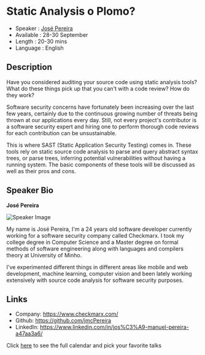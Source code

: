 Static Analysis o Plomo?
===================================

* Speaker   : [José Pereira](https://pixels.camp/jmcPereira)
* Available : 28-30 September
* Length    : 20-30 mins
* Language  : English

Description
-----------

Have you considered auditing your source code using static analysis tools? What do these things pick up that you can't with a code review? How do they work?

Software security concerns have fortunately been increasing over the last few years, certainly due to the continuous growing number of threats being thrown at our applications every day. Still, not every project's contributor is a software security expert and hiring one to perform thorough code reviews for each contribution can be unsustainable.

This is where SAST (Static Application Security Testing) comes in. These tools rely on static source code analysis to parse and query abstract syntax trees, or parse trees, inferring potential vulnerabilities without having a running system. The basic components of these tools will be discussed as well as their pros and cons.

Speaker Bio
-----------

**José Pereira**

![Speaker Image](http://www.adweek.com/lostremote/wp-content/uploads/sites/5/2016/09/pablo-tiene-vision-para-el-negocio-de-la.jpg)

My name is José Pereira, I'm a 24 years old software developer currently working for a software security company called Checkmarx. I took my college degree in Computer Science and a Master degree on formal methods of software engineering along with languages and compilers theory at University of Minho.  

I've experimented different things in different areas like mobile and web development, machine learning, computer vision and been lately working extensively with source code analysis for software security purposes.

Links
-----

* Company: https://www.checkmarx.com/
* Github: https://github.com/jmcPereira
* LinkedIn: https://www.linkedin.com/in/jos%C3%A9-manuel-pereira-a47aa3a6/

Click [here][1] to see the full calendar and pick your favorite talks

[1]: https://pixels.camp/schedule/
